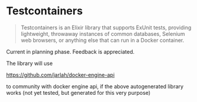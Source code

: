 # Testcontainers

> Testcontainers is an Elixir library that supports ExUnit tests, providing lightweight, throwaway instances of common databases, Selenium web browsers, or anything else that can run in a Docker container.

Current in planning phase. Feedback is appreciated.

The library will use 

https://github.com/jarlah/docker-engine-api

to community with docker engine api, if the above autogenerated library works (not yet tested, but generated for this very purpose)

